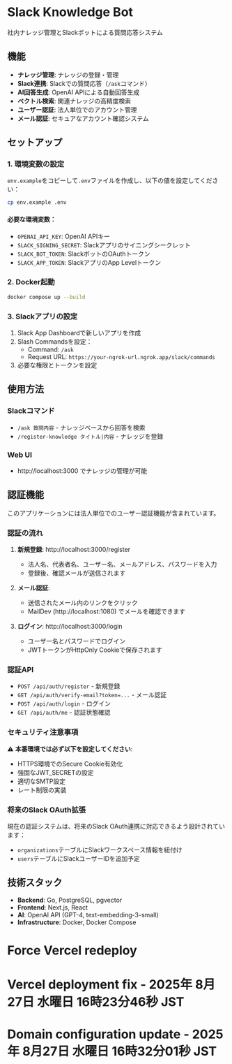 # Slack Knowledge Bot

社内ナレッジ管理とSlackボットによる質問応答システム

## 機能

- **ナレッジ管理**: ナレッジの登録・管理
- **Slack連携**: Slackでの質問応答（`/ask`コマンド）
- **AI回答生成**: OpenAI APIによる自動回答生成
- **ベクトル検索**: 関連ナレッジの高精度検索
- **ユーザー認証**: 法人単位でのアカウント管理
- **メール認証**: セキュアなアカウント確認システム

## セットアップ

### 1. 環境変数の設定

`env.example`をコピーして`.env`ファイルを作成し、以下の値を設定してください：

```bash
cp env.example .env
```

#### 必要な環境変数：

- `OPENAI_API_KEY`: OpenAI APIキー
- `SLACK_SIGNING_SECRET`: Slackアプリのサイニングシークレット
- `SLACK_BOT_TOKEN`: SlackボットのOAuthトークン
- `SLACK_APP_TOKEN`: SlackアプリのApp Levelトークン

### 2. Docker起動

```bash
docker compose up --build
```

### 3. Slackアプリの設定

1. Slack App Dashboardで新しいアプリを作成
2. Slash Commandsを設定：
   - Command: `/ask`
   - Request URL: `https://your-ngrok-url.ngrok.app/slack/commands`
3. 必要な権限とトークンを設定

## 使用方法

### Slackコマンド

- `/ask 質問内容` - ナレッジベースから回答を検索
- `/register-knowledge タイトル|内容` - ナレッジを登録

### Web UI

- http://localhost:3000 でナレッジの管理が可能

## 認証機能

このアプリケーションには法人単位でのユーザー認証機能が含まれています。

### 認証の流れ

1. **新規登録**: http://localhost:3000/register
   - 法人名、代表者名、ユーザー名、メールアドレス、パスワードを入力
   - 登録後、確認メールが送信されます

2. **メール認証**: 
   - 送信されたメール内のリンクをクリック
   - MailDev (http://localhost:1080) でメールを確認できます

3. **ログイン**: http://localhost:3000/login
   - ユーザー名とパスワードでログイン
   - JWTトークンがHttpOnly Cookieで保存されます

### 認証API

- `POST /api/auth/register` - 新規登録
- `GET /api/auth/verify-email?token=...` - メール認証
- `POST /api/auth/login` - ログイン
- `GET /api/auth/me` - 認証状態確認

### セキュリティ注意事項

⚠️ **本番環境では必ず以下を設定してください**:
- HTTPS環境でのSecure Cookie有効化
- 強固なJWT_SECRETの設定
- 適切なSMTP設定
- レート制限の実装

### 将来のSlack OAuth拡張

現在の認証システムは、将来のSlack OAuth連携に対応できるよう設計されています：
- `organizations`テーブルにSlackワークスペース情報を紐付け
- `users`テーブルにSlackユーザーIDを追加予定

## 技術スタック

- **Backend**: Go, PostgreSQL, pgvector
- **Frontend**: Next.js, React
- **AI**: OpenAI API (GPT-4, text-embedding-3-small)
- **Infrastructure**: Docker, Docker Compose
# Force Vercel redeploy
# Vercel deployment fix - 2025年 8月27日 水曜日 16時23分46秒 JST
# Domain configuration update - 2025年 8月27日 水曜日 16時32分01秒 JST
